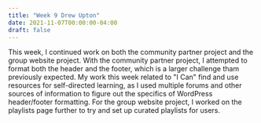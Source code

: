 ```yaml
---
title: "Week 9 Drew Upton"
date: 2021-11-07T00:00:00-04:00
draft: false
---
```


This week, I continued work on both the community partner project and the group website project. With the community partner project, I attempted to format both the header and the footer, which is a larger challenge tham previously expected. My work this week related to "I Can" find and use resources for self-directed learning, as I used multiple forums and other sources of information to figure out the specifics of WordPress header/footer formatting. For the group website project, I worked on the playlists page further to try and set up curated playlists for users.
